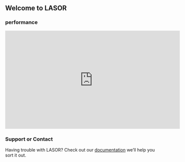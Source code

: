 ## Welcome to LASOR

### performance
<div style="text-align=center">
<iframe width="560" height="315" src="https://www.youtube.com/embed/9lc7dYCxskQ" frameborder="0" allow="autoplay; encrypted-media" allowfullscreen></iframe>
</div>


### Support or Contact

Having trouble with LASOR? Check out our [documentation](https://github.com/iGame-Lab/LASOR/) we’ll help you sort it out.
